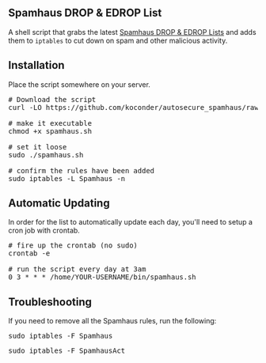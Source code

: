 ## Spamhaus DROP & EDROP List ##
A shell script that grabs the latest [Spamhaus DROP & EDROP Lists](https://www.spamhaus.org/drop/) and adds them to `iptables` to cut down on spam and other malicious activity.

## Installation ##
Place the script somewhere on your server.

<pre>
# Download the script
curl -LO https://github.com/koconder/autosecure_spamhaus/raw/master/spamhaus.sh

# make it executable
chmod +x spamhaus.sh

# set it loose
sudo ./spamhaus.sh

# confirm the rules have been added
sudo iptables -L Spamhaus -n
</pre>

## Automatic Updating ##
In order for the list to automatically update each day, you'll need to setup a cron job with crontab.
<pre>
# fire up the crontab (no sudo)
crontab -e

# run the script every day at 3am
0 3 * * * /home/YOUR-USERNAME/bin/spamhaus.sh
</pre>


## Troubleshooting ##
If you need to remove all the Spamhaus rules, run the following:
<pre>
sudo iptables -F Spamhaus
</pre>
<pre>
sudo iptables -F SpamhausAct
</pre>
